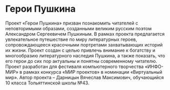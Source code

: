 # Герои Пушкина
Проект «Герои Пушкина» призван познакомить читателей с неповторимыми образами, созданными великим русским поэтом Александром Сергеевичем Пушкиным. В рамках проекта предлагается увлекательное путешествие по миру литературных героев, сопровождающееся красочными портретами захватывающих историй их жизни. Проект создан с целью привлечь внимание к богатству и многообразию литературного наследия Пушкина, а также показать, что его герои до сих пор актуальны и понятны современному читателю. Проект разработан для фестиваля компьютерного творчества «ИНФО-МИР» в рамках конкурса «МИР проектов» в номинации «Виртуальный мир». Автор проекта – Дарницын Вячеслав Максимович, обучающийся 10 класса Тольяттинской школы №43.
